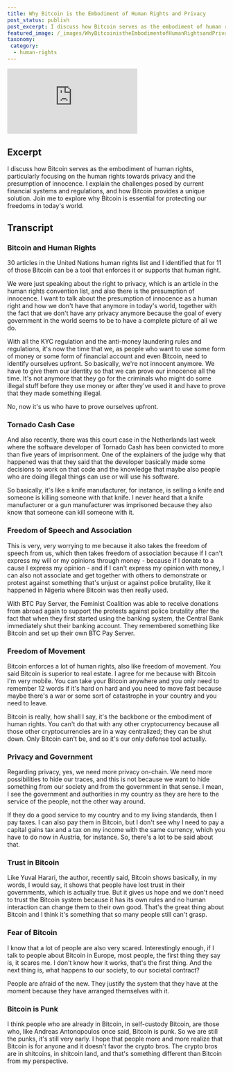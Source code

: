 ```yaml
---
title: Why Bitcoin is the Embodiment of Human Rights and Privacy
post_status: publish
post_excerpt: I discuss how Bitcoin serves as the embodiment of human rights.
featured_image: /_images/WhyBitcoinistheEmbodimentofHumanRightsandPrivacy.jpg
taxonomy:
 category:
  - human-rights
---
```


<iframe src="https://player.vimeo.com/video/1021343163?badge=0&amp;autopause=0&amp;player_id=0&amp;app_id=58479" frameborder="0" allow="autoplay; fullscreen; picture-in-picture; clipboard-write; encrypted-media" title="Why Bitcoin is the Embodiment of Human Rights and Privacy"></iframe>

<div style="margin-bottom:30px;"></div>

## Excerpt

I discuss how Bitcoin serves as the embodiment of human rights, particularly focusing on the human rights towards privacy and the presumption of innocence. I explain the challenges posed by current financial systems and regulations, and how Bitcoin provides a unique solution. Join me to explore why Bitcoin is essential for protecting our freedoms in today's world.

## Transcript


### Bitcoin and Human Rights

30 articles in the United Nations human rights list and I identified that for 11 of those Bitcoin can be a tool that enforces it or supports that human right.

We were just speaking about the right to privacy, which is an article in the human rights convention list, and also there is the presumption of innocence. I want to talk about the presumption of innocence as a human right and how we don't have that anymore in today's world, together with the fact that we don't have any privacy anymore because the goal of every government in the world seems to be to have a complete picture of all we do.

With all the KYC regulation and the anti-money laundering rules and regulations, it's now the time that we, as people who want to use some form of money or some form of financial account and even Bitcoin, need to identify ourselves upfront. So basically, we're not innocent anymore. We have to give them our identity so that we can prove our innocence all the time. It's not anymore that they go for the criminals who might do some illegal stuff before they use money or after they've used it and have to prove that they made something illegal.

No, now it's us who have to prove ourselves upfront.

### Tornado Cash Case

And also recently, there was this court case in the Netherlands last week where the software developer of Tornado Cash has been convicted to more than five years of imprisonment. One of the explainers of the judge why that happened was that they said that the developer basically made some decisions to work on that code and the knowledge that maybe also people who are doing illegal things can use or will use his software.

So basically, it's like a knife manufacturer, for instance, is selling a knife and someone is killing someone with that knife. I never heard that a knife manufacturer or a gun manufacturer was imprisoned because they also know that someone can kill someone with it.

### Freedom of Speech and Association

This is very, very worrying to me because it also takes the freedom of speech from us, which then takes freedom of association because if I can't express my will or my opinions through money - because if I donate to a cause I express my opinion - and if I can't express my opinion with money, I can also not associate and get together with others to demonstrate or protest against something that's unjust or against police brutality, like it happened in Nigeria where Bitcoin was then really used.

With BTC Pay Server, the Feminist Coalition was able to receive donations from abroad again to support the protests against police brutality after the fact that when they first started using the banking system, the Central Bank immediately shut their banking account. They remembered something like Bitcoin and set up their own BTC Pay Server.

### Freedom of Movement

Bitcoin enforces a lot of human rights, also like freedom of movement. You said Bitcoin is superior to real estate. I agree for me because with Bitcoin I'm very mobile. You can take your Bitcoin anywhere and you only need to remember 12 words if it's hard on hard and you need to move fast because maybe there's a war or some sort of catastrophe in your country and you need to leave.

Bitcoin is really, how shall I say, it's the backbone or the embodiment of human rights. You can't do that with any other cryptocurrency because all those other cryptocurrencies are in a way centralized; they can be shut down. Only Bitcoin can't be, and so it's our only defense tool actually.

### Privacy and Government

Regarding privacy, yes, we need more privacy on-chain. We need more possibilities to hide our traces, and this is not because we want to hide something from our society and from the government in that sense. I mean, I see the government and authorities in my country as they are here to the service of the people, not the other way around.

If they do a good service to my country and to my living standards, then I pay taxes. I can also pay them in Bitcoin, but I don't see why I need to pay a capital gains tax and a tax on my income with the same currency, which you have to do now in Austria, for instance. So, there's a lot to be said about that.

### Trust in Bitcoin

Like Yuval Harari, the author, recently said, Bitcoin shows basically, in my words, I would say, it shows that people have lost trust in their governments, which is actually true. But it gives us hope and we don't need to trust the Bitcoin system because it has its own rules and no human interaction can change them to their own good. That's the great thing about Bitcoin and I think it's something that so many people still can't grasp.

### Fear of Bitcoin

I know that a lot of people are also very scared. Interestingly enough, if I talk to people about Bitcoin in Europe, most people, the first thing they say is, it scares me. I don't know how it works, that's the first thing. And the next thing is, what happens to our society, to our societal contract?

People are afraid of the new. They justify the system that they have at the moment because they have arranged themselves with it.

### Bitcoin is Punk

I think people who are already in Bitcoin, in self-custody Bitcoin, are those who, like Andreas Antonopoulos once said, Bitcoin is punk. So we are still the punks, it's still very early. I hope that people more and more realize that Bitcoin is for anyone and it doesn't favor the crypto bros. The crypto bros are in shitcoins, in shitcoin land, and that's something different than Bitcoin from my perspective.
